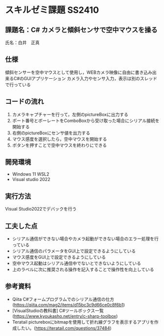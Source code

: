 # スキルゼミ課題 SS2410
## 課題名：C# カメラと傾斜センサで空中マウスを操る
氏名：白井　正真

## 仕様
傾斜センサーを空中マウスとして使用し，WEBカメラ映像に自由に書き込み出来るC#のGUIアプリケーション
カメラ入力やセンサ入力，表示は別のスレッドで行っている

## コードの流れ
1. カメラキャプチャーを行って，左側のpictureBoxに出力する
2. ポート番号とボーレートをComboBoxから受け取った場合にシリアル接続を開始する
3. 右側のpictureBoxにセンサ値を出力する
4. マウス感度を選択したら，空中マウスを開始する
5. ボタンを押すことで空中マウスを終わりにできる

## 開発環境
- Windows 11 WSL2
- Visual studio 2022

## 実行方法
Visual Studio2022でデバックを行う

## 工夫した点
- シリアル通信ができない場合やカメラ起動ができない場合のエラー処理を行っている
- シリアル通信のパラメータをGUI上で設定できるようにしている
- マウス感度をGUI上で設定できるようにしている
- 空中マウス起動はシリアル通信中でないとできないようにしている
- 上のラベルに次に推奨される操作を記入することで操作性を向上している

## 参考資料
- Qiita C#フォームプログラムでのシリアル通信の仕方(https://qiita.com/mag2/items/d15bc3c9d66ce0c8f6b1)
- [VisualStudioの教科書] C#ツールボックス一覧 (https://www.kyoukasho.net/entry/c-sharp-toolbox)
- Teratail pictureboxにbitmapを使用して折れ線グラフを表示するアプリを作成したい。(https://teratail.com/questions/37484)

